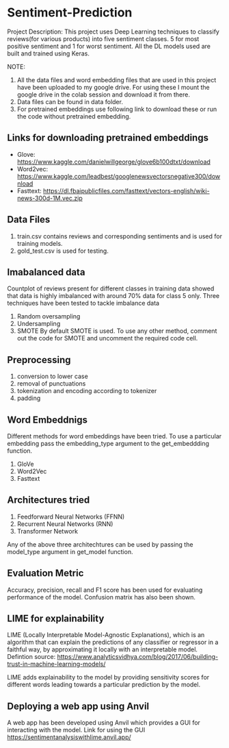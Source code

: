 # Sentiment-Prediction

Project Description:
This project uses Deep Learning techniques to classify reviews(for various products) into five sentiment classes. 5 for most positive sentiment and 1 for worst sentiment.
All the DL models used are built and trained using Keras.

NOTE: 
1. All the data files and word embedding files that are used in this project have been uploaded to my google drive. For using these I mount the google drive in the colab 
session and download it from there. 
2. Data files can be found in data folder.
3. For pretrained embeddings use following link to download these or run the code without pretrained embedding.

## Links for downloading pretrained embeddings

* Glove:	https://www.kaggle.com/danielwillgeorge/glove6b100dtxt/download	  	
* Word2vec: 	https://www.kaggle.com/leadbest/googlenewsvectorsnegative300/download
* Fasttext: 	https://dl.fbaipublicfiles.com/fasttext/vectors-english/wiki-news-300d-1M.vec.zip

## Data Files
1. train.csv contains reviews and corresponding sentiments and is used for training models.
2. gold_test.csv is used for testing.

## Imabalanced data
Countplot of reviews present for different classes in training data showed that data is highly imbalanced with around 70% data for class 5 only. Three techniques have been tested to tackle imbalance data 
1. Random oversampling 
2. Undersampling 
3. SMOTE
By default SMOTE is used. To use any other method, comment out the code for SMOTE and uncomment the required code cell. 

## Preprocessing
1. conversion to lower case 
2. removal of punctuations
3. tokenization and encoding according to tokenizer
4. padding

## Word Embeddnigs 
Different methods for word embeddings have been tried. To use a particular embedding pass the embedding_type argument to the get_embeddding function.
1. GloVe
2. Word2Vec
3. Fasttext


## Architectures tried
1. Feedforward Neural Networks (FFNN)
2. Recurrent Neural Networks (RNN)
3. Transformer Network

Any of the above three architechtures can be used by passing the model_type argument in get_model function.

## Evaluation Metric
Accuracy, precision, recall and F1 score has been used for evaluating performance of the model. 
Confusion matrix has also been shown.

## LIME for explainability
LIME (Locally Interpretable Model-Agnostic Explanations), which is an algorithm that can explain the predictions of any classifier or regressor in a faithful way, by 
approximating it locally with an interpretable model.
Defintion source: https://www.analyticsvidhya.com/blog/2017/06/building-trust-in-machine-learning-models/

LIME adds explainability to the model by providing sensitivity scores for different words leading towards a particular prediction by the model.

## Deploying a web app using Anvil
A web app has been developed using Anvil which provides a GUI for interacting with the model. 
Link for using the GUI https://sentimentanalysiswithlime.anvil.app/
